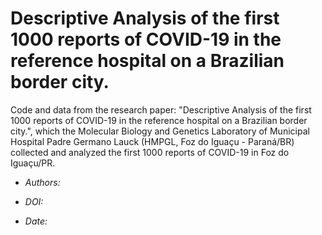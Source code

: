 # Descriptive Analysis of the first 1000 reports of COVID-19 in the reference hospital on a Brazilian border city.
 
 
Code and data from the research paper: "Descriptive Analysis of the first 1000 reports of COVID-19 in the reference hospital on a Brazilian border city.", which the Molecular Biology and Genetics Laboratory of Municipal Hospital Padre Germano Lauck (HMPGL, Foz do Iguaçu - Paraná/BR) collected and analyzed the first 1000 reports of COVID-19 in Foz do Iguaçu/PR.

- *Authors:*

- *DOI:*

- *Date:*
